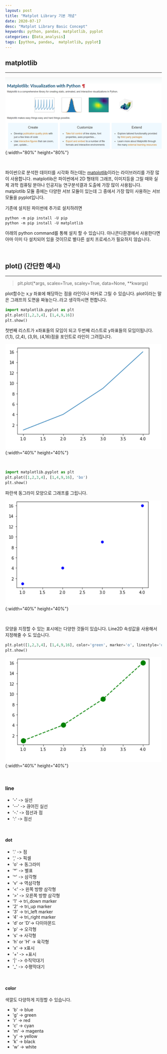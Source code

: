 ```yaml
---
layout: post
title: "Matplot Library 기본 개념"
date: 2020-07-17
desc: "Matplot Library Basic Concept"
keywords: python, pandas, matplotlib, pyplot
categories: [Data_analysis]
tags: [python, pandas,  matplotlib, pyplot]
---
```


## matplotlib

___

![matplotIndex](/static/assets/img/blog/data_analysis/03Matplotlib/matplotIndex.png){:width="80%" height="80%"}

<br>

파이썬으로 분석한 데이터를 시각화 하는데는 [matplotlib](https://matplotlib.org/)이라는 라이브러리를 가장 많이 사용합니다. matplotlib은 파이썬에서 2D 형태의 그래프, 이미지등을 그릴 때와 실제 과학 컴퓨팅 분야나 인공지능 연구분석결과 도출에 가장 많이 사용됩니다. matplotlib 모듈 중에는 다양한 서브 모듈이 있는데 그 중에서 가장 많이 사용하는 서브 모듈을 pyplot입니다. 

기존에 설치된 파이썬에 추가로 설치하려면

~~~
python -m pip install -U pip
python -m pip install -U matplotlib
~~~

아래의 python command를 통해 설치 할 수 있습니다. 아나콘다환경에서 사용한다면 아마 이미 다 설치되어 있을 것이므로 별다른 설치 프로세스가 필요하지 않습니다.

<br>

## plot() (간단한 예시)

___

> plt.plot(*args, scalex=True, scaley=True, data=None, **kwargs)

plot함수는 x,y 좌표에 해당하는 점을 라인이나 마커로 그릴 수 있습니다. plot이라는 말은 그래프의 도면을 짜놓는다..라고 생각하시면 편합니다. 

~~~python
import matplotlib.pyplot as plt
plt.plot([1,2,3,4], [1,4,9,16]) 
plt.show()
~~~

첫번째 리스트가 x좌표들의 모임이 되고 두번째 리스트로 y좌표들의 모임이됩니다. (1,1), (2,4), (3,9), (4,16)점을 포인트로 라인이 그려집니다. 

![plot](/static/assets/img/blog/data_analysis/03Matplotlib/plot.png){:width="40%" height="40%"}

<br>

~~~python
import matplotlib.pyplot as plt
plt.plot([1,2,3,4], [1,4,9,16], 'bo') 
plt.show()
~~~

파란색 동그라미 모양으로 그래프를 그립니다. 

![bluedot](/static/assets/img/blog/data_analysis/03Matplotlib/bluedot.png){:width="40%" height="40%"}

<br>

모양을 지정할 수 있는 표시에는 다양한 것들이 있습니다. Line2D 속성값을 사용해서 지정해줄 수 도 있습니다. 

~~~python
plt.plot([1,2,3,4], [1,4,9,16], color='green', marker='o', linestyle='dashed',linewidth=2, markersize=12)
plt.show()
~~~

![line2d](/static/assets/img/blog/data_analysis/03Matplotlib/line2d.png){:width="40%" height="40%"}

<br>

### line

* '-' -> 실선
* '--' -> 끊어진 실선
* '-.' -> 점선과 점
* ':' -> 점선

<br>

#### dot

* '.' -> 점
* ',' -> 픽셀
* 'o' -> 동그라미
* '*' -> 별표
* '^' -> 삼각형
* 'v' -> 역삼각형
* '<' -> 왼쪽 방향 삼각형
* '>' -> 오른쪽 방향 삼각형
* '1' -> tri_down marker
* '2' -> tri_up marker
* '3' -> tri_left marker
* '4' -> tri_right marker
* 'd' or 'D'-> 다이아몬드
* 'p' -> 오각형
* 's' -> 사각형
* 'h' or 'H' -> 육각형
* 'x' -> x표시
* '+' -> +표시
* '|' -> 수직막대기
* '_' -> 수평막대기

<br>

#### color

색깔도 다양하게 지정할 수 있습니다. 

* 'b' -> blue
* 'g' -> green
* 'r' -> red
* 'c' -> cyan
* 'm' -> magenta
* 'y' -> yellow
* 'k' -> black
* 'w' -> white
